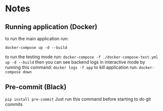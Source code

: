 # Notes
## Running application (Docker)
to run the main application run: 
```
docker-compose up -d --build
```
to run the testing mode run:
```docker-compose -f ./docker-compose-test.yml up -d --build```
then you can see backend logs in interactive mode by running this command:
```docker logs -f app```
to kill application run:
```docker-compose down```

## Pre-commit (Black)
```pip install pre-commit```
Just run this command before starting to do git commits 
